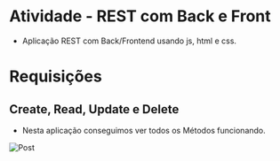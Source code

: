 # Atividade - REST com Back e Front
- Aplicação REST com Back/Frontend usando js, html e css.

# Requisições
## Create, Read, Update e Delete
- Nesta aplicação conseguimos ver todos os Métodos funcionando.

![Post](https://github.com/raulnt/Bertoti/assets/127263427/cde75e5d-155c-4ac7-a008-98710ee8ce43)

